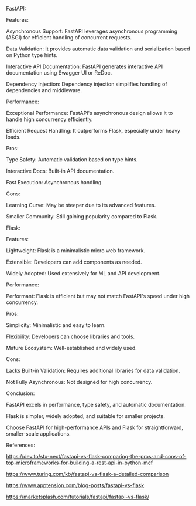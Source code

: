 FastAPI: 

 

 Features: 
 
  Asynchronous Support: FastAPI leverages asynchronous programming (ASGI) for efficient handling of concurrent requests. 
  
  Data Validation: It provides automatic data validation and serialization based on Python type hints. 
  
  Interactive API Documentation: FastAPI generates interactive API documentation using Swagger UI or ReDoc. 
  
  Dependency Injection: Dependency injection simplifies handling of dependencies and middleware. 
 
  
 
 Performance: 
 
  Exceptional Performance: FastAPI's asynchronous design allows it to handle high concurrency efficiently. 
  
  Efficient Request Handling: It outperforms Flask, especially under heavy loads. 
 
  
 
 Pros: 
 
  Type Safety: Automatic validation based on type hints. 
  
  Interactive Docs: Built-in API documentation. 
  
  Fast Execution: Asynchronous handling. 
 
  
 
 Cons: 
 
  Learning Curve: May be steeper due to its advanced features. 
  
  Smaller Community: Still gaining popularity compared to Flask. 

  

 

Flask:  

 

 Features: 
 
  Lightweight: Flask is a minimalistic micro web framework. 
  
  Extensible: Developers can add components as needed. 
  
  Widely Adopted: Used extensively for ML and API development. 
 
  
 
 Performance: 
 
  Performant: Flask is efficient but may not match FastAPI's speed under high concurrency. 
 
  
 
 Pros: 
 
  Simplicity: Minimalistic and easy to learn. 
  
  Flexibility: Developers can choose libraries and tools. 
  
  Mature Ecosystem: Well-established and widely used. 
 
  
 
 Cons: 
 
  Lacks Built-in Validation: Requires additional libraries for data validation. 
  
  Not Fully Asynchronous: Not designed for high concurrency. 

 

Conclusion: 

 FastAPI excels in performance, type safety, and automatic documentation. 
 
 Flask is simpler, widely adopted, and suitable for smaller projects. 
 
 Choose FastAPI for high-performance APIs and Flask for straightforward, smaller-scale applications. 

 

References: 

https://dev.to/stx-next/fastapi-vs-flask-comparing-the-pros-and-cons-of-top-microframeworks-for-building-a-rest-api-in-python-mcf 

  

https://www.turing.com/kb/fastapi-vs-flask-a-detailed-comparison 

  

https://www.apptension.com/blog-posts/fastapi-vs-flask 

  

https://marketsplash.com/tutorials/fastapi/fastapi-vs-flask/ 

 
